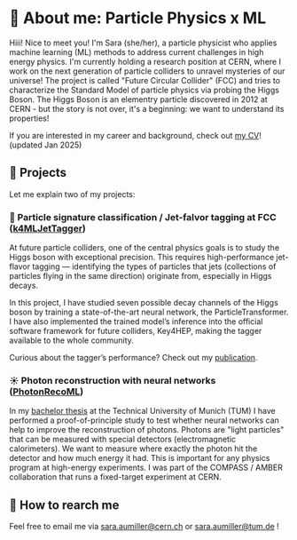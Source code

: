 # 💫 About me: Particle Physics x ML

Hiii! Nice to meet you! I'm Sara (she/her), a particle physicist who applies machine learning (ML) methods to address current challenges in high energy physics. I'm currently holding a research position at CERN, where I work on the next generation of particle colliders to unravel mysteries of our universe! The project is called "Future Circular Collider" (FCC) and tries to characterize the Standard Model of particle physics via probing the Higgs Boson. The Higgs Boson is an elementry particle discovered in 2012 at CERN - but the story is not over, it's a beginning: we want to understand its properties! 

If you are interested in my career and background, check out [my CV](https://drive.google.com/file/d/1Xmctpf8N6ZfO1KLyBnINvrqcqsmkAQrm/view?usp=sharing)! (updated Jan 2025)

## 📌 Projects

Let me explain two of my projects:

### 🌠 Particle signature classification / Jet-falvor tagging at FCC ([k4MLJetTagger](https://github.com/key4hep/k4MLJetTagger))

At future particle colliders, one of the central physics goals is to study the Higgs boson with exceptional precision. This requires high-performance jet-flavor tagging — identifying the types of particles that jets (collections of particles flying in the same direction) originate from, especially in Higgs decays.

In this project, I have studied seven possible decay channels of the Higgs boson by training a state-of-the-art neural network, the ParticleTransformer. I have also implemented the trained model’s inference into the official software framework for future colliders, Key4HEP, making the tagger available to the whole community. 

Curious about the tagger’s performance? Check out my [publication](https://repository.cern/records/4pcr6-r0d06). 


### ☀️ Photon reconstruction with neural networks ([PhotonRecoML](https://github.com/saracreates/PhotonRecoML))

In my [bachelor thesis](https://wwwcompass.cern.ch/compass/publications/theses/2023_bac_aumiller.pdf) at the Technical University of Munich (TUM) I have performed a proof-of-principle study to test whether neural networks can help to improve the reconstruction of photons. Photons are "light particles" that can be measured with special detectors (electromagnetic calorimeters). We want to measure where exactly the photon hit the detector and how much energy it had. This is important for any physics program at high-energy experiments. I was part of the COMPASS / AMBER collaboration that runs a fixed-target experiment at CERN. 

## 📩 How to rearch me

Feel free to email me via sara.aumiller@cern.ch or sara.aumiller@tum.de ! 


<!--
**saracreates/saracreates** is a ✨ _special_ ✨ repository because its `README.md` (this file) appears on your GitHub profile.

Here are some ideas to get you started:

- 🔭 I’m currently working on ...
- 🌱 I’m currently learning ...
- 👯 I’m looking to collaborate on ...
- 🤔 I’m looking for help with ...
- 💬 Ask me about ...
- 📫 How to reach me: ...
- 😄 Pronouns: ...
- ⚡ Fun fact: ...
-->

